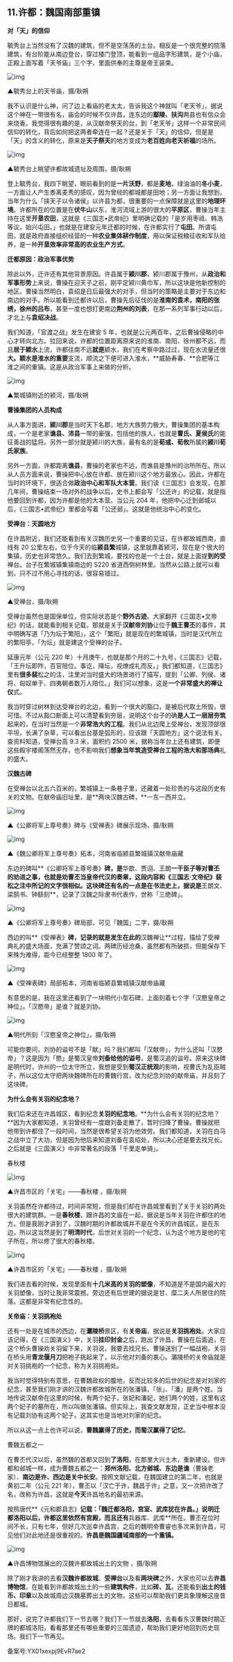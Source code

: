 ## 11.许都：魏国南部重镇
**对「天」的信仰**


毓秀台上当然没有了汉魏的建筑，但不是空荡荡的土台。相反是一个很完整的院落建筑，有台阶能从南边登台，穿过楼门登顶，能看到一组品字形建筑，是个小庙，正殿上面写着「天爷庙」三个字，里面供奉的主尊是帝王装束。


![img](https://pic2.zhimg.com/v2-b09d732dc178f42de8f1cf2e88ea837b.webp)

▲毓秀台上的天爷庙，摄/耿朔


我不认识是什么神，问了边上看庙的老太太，告诉我这个神就叫「老天爷」，据说这个神在一带很有名，庙会的时候不仅许昌，连东边的**鄢陵、扶沟**两县也有信众会来烧香。我觉得很有趣的是，从汉献帝祭天的台，到「老天爷」这样一个非常民间信仰的转化，背后如何把这两者牵连在一起？还是关于「天」的信仰，但是是「天」的含义的转化，原来是**天子祭天**的地方变成为**老百姓向老天祈福**的场所。


![img](https://pic3.zhimg.com/v2-0edbdee1a645617ff022301989c568c0.webp)

▲毓秀台上眺望许都故城遗址及周围，摄/耿朔


登上毓秀台，我四下眺望，眼前看到的是**一片沃野**，都是**麦地**，绿油油的**冬小麦**，一方面让人产生黍离麦秀的感叹，因为曾经的都城都是田地；另一方面让我想到，当年为什么「挟天子以令诸侯」以许县为都，很重要的一点保障就是这里的**地理环境**。许都所在的位置是在**伏牛山**以东，淮河流域上游的很大的**平原区**，曹操当年主持在这里**开垦农田**，这就是《三国志•武帝纪》里明确记载的「是岁用枣祗、韩浩等议，始兴屯田。」也就是在建安元年迁都的时候，在许都实行了**屯田**。所谓屯田，就是政府直接组织经营的一种**农业集体耕作制度**，用以保证税粮征收和军队给养，是一种**开垦效率非常高的农业生产方式**。


**迁都原因：政治军事优势**


除此以外，迁许还有其他背景原因。许县属于**颍川郡**，颍川郡属于豫州，从**政治和军事形势**上来说，曹操在迎天子之前，刚平定颍川黄巾军，所以这块是他新控制的地区。曹操当然明白，袁绍是日后最强大的对手，但当时的策略是主要对于东边和南边的对手。所以能看到迁都许以后，曹操先后征伐的是**淮南的袁术，南阳的张绣，徐州的吕布**，甚至一度也想打更南边**荆州的刘表**，在那一系列军事行动以后，才北上与**袁绍决战**。


我们知道，「官渡之战」发生在建安 5 年，也就是公元两百年，之后曹操侵略的中心才转向北方。拉回来说，许都的位置距离原来说的淮南、南阳、徐州都不远，而且**居于颖水**上流，许都往南不远**就是**颖水，我们在考察中路过过，现在水流量还很**大。颖水是淮水的重要**支流，顺流之下便可进入淮水，**威胁寿春、**合肥等江淮之间的重镇。这是从政治军事上来做的分析。


![img](https://pic1.zhimg.com/v2-4e8fcf5046e64142ce6dab6582a4f974.webp)

▲繁城镇附近的颍河，摄/耿朔


**曹操集团的人员构成**


从人事方面讲，**颍川郡**是当时天下名郡，地方大族势力极大，曹操集团的基本构成，一个是老家**谯县、沛县**一带的豪强，包括他的族人，也就是**曹氏、夏侯氏**的能征善战的猛将。另外一部分就是颍川的大族，最有名的是**荀彧、荀攸**所属的**颍川荀氏家族**。


另外一方面，许都距离**谯县**，曹操的老家也不远，而谯县是豫州的治所所在。所以从人员方面来说，曹操把中心放在许都、放在颍川这个地方最放心。因此，许都在当时的环境下，很适合做**政治中心和军队大本营**。我们读《三国志》会发现，在那几年间，曹操结束一场对外的战争以后，史书上都会写「公还许」的记载，就是指他要回到许都，因为许都是他的大本营。当公元 204 年，他把中心迁到邺城以后，《三国志•武帝纪》里都会写着「公还邺」。这就是他统治中心的变化。


**受禅台：天圆地方**


在许昌附近，我们还能看到有关汉魏历史另一个重要的见证，在许都故城西南，直线有 20 公里左右，位于今天的临**颍县繁**城镇，这里就靠着颍河，现在是个很大的集镇，历史也非常悠久。我们去到繁城，要找的也是一个土台，就是上面提**到的受**禅台。台子在繁城镇集镇南边的 S220 省道西侧树林里。当然从公路上就可以看到，只不过不用心寻找的话，很容易错过。


![img](https://pic1.zhimg.com/v2-c3ca3743411e8610562efa0e7d03403d.webp)

▲受禅台，摄/耿朔


受禅台虽然也是国保单位，但实际状态是个**野外古迹**。大家翻开《三国志•文帝纪》的话，就能看到相关记载，那就是关于**汉献帝刘协**让位于**魏王曹丕**的事件，其中明确写道「乃为坛于繁阳」，这个「繁阳」就是现在的繁城镇，当时是汉代所立的繁阳亭，「为坛」就是建这个受禅的台子。


延康元年（公元 220 年）十月庚午，也就是那个月的二十九号，《三国志》记载，「王升坛即阼，百官陪位。事讫，降坛，视燎成礼而反。」我们都知道，《三国志》里有**很多裴**松之的注，注里对当时盛大的场景进行了描写，提到「公卿、列侯、诸将、匈奴单于、四夷朝者数万人陪位。」我们可以想象，这是**一个非常盛大的禅让仪**式。


我当时穿过树林到达受禅台的北边，看到一个很大的豁口，是被后代取土所毁，很可惜。不过从豁口断面上可以清楚看到夯层，说明这个台子的确**是人工一层层夯筑**起来的，在当时当然是一个**非常浩大的工程**。我们从北边爬上受禅台，发现顶部很平坦，长满了杂草，可以看出台基是弧形的，应该跟「天圆地方」这个说法有关。查资料知道，受禅台高 9.3 米，面积约 2500 米，据称当年台上还有建筑，即便这些殿宇楼阁荡然无存，也不影响我们**想象当年筑造受禅台工程的浩大和那场典**礼的盛大。


**汉魏古碑**


在受禅台以北五六百米的，繁城镇上一条巷子里，还藏着一处珍贵的与这段历史有关的文物。在献帝庙旧址里，是**两块汉魏古碑，**一东一西并立。


![img](https://pic2.zhimg.com/v2-2454d8769de0069a1b90aba7e4a5c03f.webp)

▲《公卿将军上尊号奏》碑与《受禅表》碑展示现场，摄/耿朔


![img](https://pic3.zhimg.com/v2-91740e0d8836c83bf36a0be6b7c86055.webp)

▲《魏公卿将军上尊号奏》拓本，河南省临颍县繁城镇汉献帝庙藏


东边的碑叫**《公卿将军上尊号奏》**碑，是**华歆、贾诩、王朗**一干臣子等对曹丕的劝进之事，也就是劝曹丕当皇帝代汉的奏章，这段内容和《三国志·文帝纪》裴松之注中所记的文字很相似。这块碑还有名的一点是在书法史上，据说是**王朗文、梁鹄书、钟繇刻**，记录了汉魏之际隶书代表作，世称「三绝碑」。


![img](https://pic1.zhimg.com/v2-698e8a9b54152a1d0c4465d7d46cfeb3.webp)

▲《公卿将军上尊号奏》碑局部，可见「魏国」二字，摄/耿朔


西边的叫**《受禅表》**碑，记录的就是发生在此的**汉魏禅让**过程，描绘了受禅典礼的盛大场面，充满了赞颂之词。两碑历经沧桑，虽然都有所破损，但能保存下来殊为难得，距今已经整整 1800 年了。


![img](https://pic1.zhimg.com/v2-957ea41e98325f36b5c3ee282a13c565.webp)

▲《受禅表碑》局部拓本，河南省临颍县繁城镇汉献帝庙藏


有意思的是，我在这里还看到了一块明代小型石碑，上面刻着七个字「汉愍皇帝之神位」。「汉愍帝」是谁？就是刘协。


![img](https://pic3.zhimg.com/v2-bb0626444f36963dda128a87a01e42e6.webp)

▲明代所刻「汉愍皇帝之神位」，摄/耿朔


可能你要问，刘协的谥号不是「献」吗？我们都叫「汉献帝」，为什么还叫「汉愍帝」？这是因为「愍」是蜀汉皇帝**刘备给他的谥号**，是蜀汉追的谥号。原来这块碑是明代时，许州的一位太守所立，我想是受到**蜀汉正统观**的影响，视曹氏为乱臣贼子，所以这位太守把两块魏碑所在的曹魏行宫，改为纪念刘协的献帝庙，并且刻了这块碑。


**为什么会有关羽的纪念地？**


我们后来还在许昌城区，看到纪念**关羽的纪念地**。**为什么会有关羽的纪念地？**因为大家都知道，关羽曾经有一度跟刘备走散了，暂时归降了曹操。曹操就把他带到许都住了一段时间，当然是很希望关羽为他效劳。我们都知道，关羽在白马之战中立了大功，但是因为他后来知道刘备在袁绍处，所以决心还是要去找兄长。之后就是《三国演义》中非常著名的段落「千里走单骑」。


春秋楼


![img](https://pic3.zhimg.com/v2-bd64fea3b96d397830ca0ce8dc436e41.webp)

▲许昌市区的「关宅」——春秋楼 ，摄/耿朔


关羽虽然在许都待过，时间非常短，但是我们却在许昌城里看到了关于关羽的两处很大的建筑群。一是**春秋楼**，跟许昌的文庙在一起，据说是当年关羽在许都住的地方。但是我刚才讲到了，汉魏时期的许都故城并不是在今天的许昌城区，是在东边，所以这当然是到了**明清时代**，后世对关羽的一个纪念，认为这个地方是他的宅子所在，所以修了很大的春秋楼。


![img](https://pic2.zhimg.com/v2-cb302ae65ed44c35046c338f3fd07b4e.webp)

▲许昌市区的「关宅」——春秋楼 ，摄/耿朔


我们进去看的时候，发现里面有**十几米高的关羽的塑像**，不知道是不是国内最大的关羽塑像，当时让我非常震撼。旁边还有后世建的据说是甘、糜二夫人所居住的院落。这都是非常有纪念性的。


**关帝庙：关羽挑袍处**


还有一处是在城市的西边，在**灞陵桥**景区，有**关帝庙**，据说是**关羽挑袍处**。大家应该记得，在《三国演义》中，关羽**挂印封金**之后，跑出了许昌，曹操在后面追，在这个桥头曹操劝关羽留下来，关羽说，我要去找兄长。曹操送别了一幅战袍，关羽在桥头用**青龙偃月刀**把袍子挑起来了，以示他对刘备的衷心。灞陵桥的关帝庙就是对关羽挑袍的一个纪念，称为关羽挑袍处。


我当时觉得特别有意思，在曹魏政权的腹地，反而比较多的后世的纪念是对刘家的纪念，甚至我们刚才讲的汉魏许都故城所在的张潘镇，「张」、「潘」是两个姓。当地传说汉献帝在这里的时候，有两个妃子，张妃和潘妃，她们两个的姓，这里有这两个妃子的墓所在，所以叫做张潘镇。但实际上，我查文献发现，正史当中根本没有记载刘协有这两个妃子。这其实也是当地对刘家的纪念。


所以从这一点上也许可以说，**曹魏赢得了历史，而蜀汉赢得了记忆**。


曹魏五都之一


在曹丕代汉以后，虽然魏的首都又回到**了洛阳**，在那里大兴土木，重新建设。但许都和邺城一样，成为曹魏五都之一：**郑州洛阳、北方邺城、东边是谯**（曹操老家）、**南边是许、西边是关中长安**。按照文献记载，在魏国建立的第二年，也就是黄初二年（公元 221 年），曹丕以「汉亡于许，魏昌于许」之意，又一次把许改了名，改称为许昌，这就是**今天**许昌地名的最初来源。


按照唐代**《元和郡县志》**记载：「魏迁都洛阳，宫室、武库犹在许昌。」说明迁都洛阳以后，许都这里依然有宫殿，而且还有**兵器库、武库**所在。曹丕在位时间不长，只有七年，但好几次巡幸许昌宫，之后的魏明帝曹睿也多次来到许昌，可见他们对此地还是很重视的。**许昌是魏国疆域南部的一个重镇。**


![img](https://pic1.zhimg.com/v2-da7ddafa9dc7e89b056fef39803e2b6b.webp)

▲许昌博物馆展出的汉魏许都故城出土的文物 ，摄/耿朔


除了刚才我讲的去看**汉魏许都故城**、**受禅台**以及看**两块碑**之外，大家也可以去**许昌博物馆**，在能看到许都故城出土的一些**建筑构件**，比如**砖、瓦**，还能看到**出土的钱币、印章**以及故城周边汉魏墓葬出土的文物，这些可以帮助我们更具象理解这座昔日都城。


那好，说完了许都我们下一节去哪？我们下一节就去**洛阳**，去看看东汉曹魏时期正牌的都城洛阳，看看那里还有哪些重要的三国遗迹，帮助我们更好地回到历史现场。我们下一节再见。


备案号:YX01xexpj9EvR7ae2


